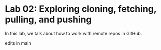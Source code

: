 # Lab 02: Exploring cloning, fetching, pulling, and pushing

In this lab, we talk about how to work with remote repos in GitHub.


edits in main
